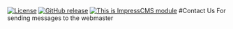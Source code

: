 [![License](https://img.shields.io/github/license/ImpressCMS/impresscms-module-contact.svg?maxAge=2592000)](License.txt) 
	[![GitHub release](https://img.shields.io/github/release/ImpressCMS/impresscms-module-contact.svg?maxAge=2592000)](https://github.com/ImpressCMS/impresscms-module-contact/releases) 
		[![This is ImpressCMS module](https://img.shields.io/badge/ImpressCMS-module-F3AC03.svg?maxAge=2592000)](http://impresscms.org)
#Contact Us
For sending messages to the webmaster
